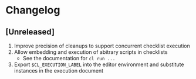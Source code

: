 # Changelog

## [Unreleased]

1. Improve precision of cleanups to support concurrent checklist execution
2. Allow embedding and execution of abitrary scripts in checklists
   - See the documentation for `cl run ...`
3. Export `$CL_EXECUTION_LABEL` into the editor environment and substitute
   instances in the execution document
